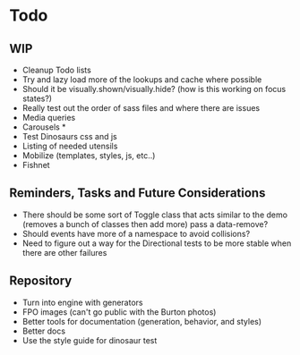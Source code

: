 
# Todo

## WIP
- Cleanup Todo lists
- Try and lazy load more of the lookups and cache where possible
- Should it be visually.shown/visually.hide? (how is this working on
  focus states?)
- Really test out the order of sass files and where there are issues
- Media queries
- Carousels *
- Test Dinosaurs css and js
- Listing of needed utensils
- Mobilize (templates, styles, js, etc..)
- Fishnet

## Reminders, Tasks and Future Considerations
- There should be some sort of Toggle class that acts similar to the
  demo (removes a bunch of classes then add more) pass a data-remove?
- Should events have more of a namespace to avoid collisions?
- Need to figure out a way for the Directional tests to be more stable
  when there are other failures

## Repository
- Turn into engine with generators
- FPO images (can't go public with the Burton photos)
- Better tools for documentation (generation, behavior, and styles)
- Better docs
- Use the style guide for dinosaur test

